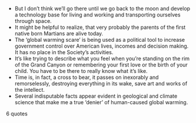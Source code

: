  - But I don’t think we’ll go there until we go back to the moon and develop a technology base for living and working and transporting ourselves through space.
 - It might be helpful to realize, that very probably the parents of the first native born Martians are alive today.
 - The ‘global warming scare’ is being used as a political tool to increase government control over American lives, incomes and decision making. It has no place in the Society’s activities.
 - It’s like trying to describe what you feel when you’re standing on the rim of the Grand Canyon or remembering your first love or the birth of your child. You have to be there to really know what it’s like.
 - Time is, in fact, a cross to bear, it passes on inexorably and remorselessly, destroying everything in its wake, save art and works of the intellect.
 - Several indisputable facts appear evident in geological and climate science that make me a true ‘denier’ of human-caused global warming.

6 quotes